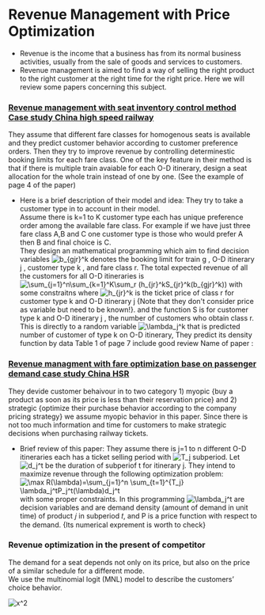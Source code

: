 # Revenue Management with Price Optimization 
* Revenue is the income that a business has from its normal business activities, usually from the sale of goods and services to customers.
* Revenue management is aimed to find a way of selling the right product to the right customer at the right time for the right price.
Here we will review some papers concerning this subject. 

 ### [Revenue management with seat inventory control method Case study China high speed railway](https://github.com/hamidehhhs/Pricing-/blob/master/paper/seat%20assignment%20model%20.pdf)
They assume that different fare classes for homogenous seats is available and they predict customer behavior   according to customer preference orders. Then they try to improve revenue by controlling determinestic booking limits for each fare class. 
One of the key feature in their method  is that if  there is multiple train avaiable for each O-D itinerary, design a seat allocation for the whole train instead of one by one. (See the example of page 4 of the paper) 

* Here is a brief description of their model and idea: 
They try to take a customer type in to account in their model. <br/>
Assume there is k=1 to K customer type each has unique preference order among the available fare class. For example if we have just three fare class A,B and C one customer type is those who would prefer A then B and final choice is C. <br/>
They design an mathematical programming which aim to find decision variables <img src="https://latex.codecogs.com/svg.latex?\inline&space;b_{gjr}^k" title="b_{gjr}^k" />   denotes the booking limit for train g , O-D itinerary j , customer type k , and  fare class r.  The total expected revenue of all the customers for all O-D itineraries is 
<img src="https://latex.codecogs.com/svg.latex?\inline&space;\sum_{j=1}^n\sum_{k=1}^K\sum_r&space;(h_{jr}^kS_{jr}^k(b_{gjr}^k))" title="\sum_{j=1}^n\sum_{k=1}^K\sum_r (h_{jr}^kS_{jr}^k(b_{gjr}^k))" /> with some constraitns
where <img src="https://latex.codecogs.com/svg.latex?\inline&space;h_{jr}^k" title="h_{jr}^k" /> is the ticket price of class r for customer type k and O-D itinerary j {Note that they don't consider price as variable but need to be known!}. and the function S is  for customer type k and O-D itinerary j , the number of customers who obtain class r. This is directly to a random variable <img src="https://latex.codecogs.com/svg.latex?\inline&space;\lambda_j^k" title="\lambda_j^k" /> that is predicted number of customer of type k on O-D itinerary, They predict its density function by data 
Table 1 of page 7 include good review 
Name of paper :<br/>

### [Revenue managment with fare optimization base on passenger demand case study China HSR](https://github.com/hamidehhhs/Pricing-/blob/master/paper/Fare%20Opt%20and%20passenger%20choice%20behavior.pdf)
They devide customer behaivour in to two category 1) myopic {buy a product as soon as its price is less than their reservation price} and 2) strategic {optimize their purchase behavior according to the company pricing strategy}
we assume myopic behavior in this paper. Since there is not too much information and time for customers to make strategic decisions when purchasing railway tickets.
* Brief review of this paper: 
They assume there is j=1 to n different O-D itineraries each has a ticket selling period with  <img src="https://latex.codecogs.com/svg.latex?\inline&space;T_j" title="T_j" /> subperiod. Let <img src="https://latex.codecogs.com/svg.latex?\inline&space;d_j^t" title="d_j^t" /> be the duration of subperiof t for itinerary j. They intend to maximize revenue through the following optimization problem: <img src="https://latex.codecogs.com/svg.latex?\inline&space;\max&space;R(\lambda)=\sum_{j=1}^n&space;\sum_{t=1}^{T_j}&space;\lambda_j^tP_j^t(\lambda)d_j^t" title="\max R(\lambda)=\sum_{j=1}^n \sum_{t=1}^{T_j} \lambda_j^tP_j^t(\lambda)d_j^t" /> with some proper constraints. In this programming <img src="https://latex.codecogs.com/svg.latex?\inline&space;\lambda_j^t" title="\lambda_j^t" /> are decision variables and are demand density (amount of demand in unit time) of product 𝑗 in subperiod 𝑡, and P is a price function with respect to the demand. {Its numerical exprement is worth to check}




### Revenue optimization in the present of competitor 

 The demand for a seat depends not only on its price, but also on the price of a similar schedule for a different mode. 
<br/>
We use the multinomial logit (MNL) model to describe the customers’ choice behavior.

<img src="https://latex.codecogs.com/svg.latex?\inline&space;x^2" title="x^2" />
